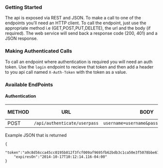
### Getting Started
The api is exposed via REST and JSON. To make a call to one of the endpoints you'll need an HTTP client. To call the endpoint, just use the appropriate method i.e (GET,POST,PUT,DELETE), the url and the body (if required). The web service will send back a response code (200, 401) and a JSON response.

### Making Authenticated Calls
To call an endpoint where authentication is required you will need an auth token. Use the `login` endpoint to recieve that token and then add a header to you api call named `X-Auth-Token` with the token as a value. 

### Available EndPoints
	
#### Authentication

| METHOD | URL | BODY |  AUTH REQUIRED? |
| ------ | --- | ---- | --------------- | 
| POST   | `/api/authenticate/userpass` | `username=username&password=password` | NO |

Example JSON that is returned

```
{
	"token":"a9c8d56cca45cc0195b812f3fcf009af9695fb62bdb3c1ca50e3f5078bbe67d167f90ee1958fe9c13c4c27b32c35cceb722e5e3704e3f607f3f829d1fc004cddb8c2b7ea74be7745217b3c80de0f6362e067a1b973645cf0ed7d7ccc85167a6c739e85f487efcd7e3b38812679c6c862f7f7073b953e7b81a1a448622fd400c2",
	"expiresOn":"2014-10-17T10:12:14.116-04:00"
}
```
